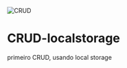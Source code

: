 ![CRUD](https://user-images.githubusercontent.com/85976619/131186266-1652e0a9-da16-4fb0-a457-12e763852b13.gif)
# CRUD-localstorage
primeiro CRUD, usando local storage
